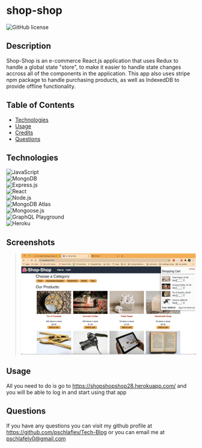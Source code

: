 # shop-shop

![GitHub license](https://img.shields.io/badge/license-MIT-orange.svg)

## Description

Shop-Shop is an e-commerce React.js application that uses Redux to handle a global state "store", to make it easier to handle state changes accross all of the components in the application.
This app also uses stripe npm package to handle purchasing products, as well as IndexedDB to provide offline functionality.

## Table of Contents

- [Technologies](#Technologies)
- [Usage](#usage)
- [Credits](#credits)
- [Questions](#questions)

## Technologies

![JavaScript](https://img.shields.io/badge/JavaScript-F7DF1E?style=for-the-badge&logo=javascript&logoColor=black)  
![MongoDB](https://img.shields.io/badge/MongoDB-4EA94B?style=for-the-badge&logo=mongodb&logoColor=white)  
![Express.js](https://img.shields.io/badge/Express.js-404D59?style=for-the-badge)  
![React](https://img.shields.io/badge/React-20232A?style=for-the-badge&logo=react&logoColor=61DAFB)  
![Node.js](https://img.shields.io/badge/Node.js-43853D?style=for-the-badge&logo=node.js&logoColor=white)  
![MongoDB Atlas](https://img.shields.io/badge/MongoDB%20Atlas-4EA94B?style=for-the-badge&logo=mongodb&logoColor=white)  
![Mongoose.js](https://img.shields.io/badge/Mongoose.js-880000?style=for-the-badge)  
![GraphQL Playground](https://img.shields.io/badge/GraphQL-FF4500?style=for-the-badge)  
![Heroku](https://img.shields.io/badge/Heroku-430098?style=for-the-badge&logo=heroku&logoColor=white)

## Screenshots

> ![hompage](./client/src/screenshots/shopshop-homepage.png)

## Usage

All you need to do is go to https://shopshopshop28.herokuapp.com/ and you will be able to log in and start using that app

## Questions

If you have any questions you can visit my github profile at <https://github.com/pschlafley/Tech-Blog>
or you can email me at <pschlafely0@gmail.com>
